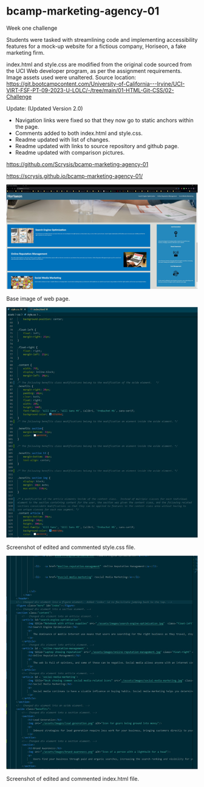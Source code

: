# bcamp-marketing-agency-01
Week one challenge


Students were tasked with streamlining code and implementing accessibility features for a mock-up website for a fictious company, Horiseon, a fake marketing firm.

index.html and style.css are modified from the original code sourced from the UCI Web developer program, as per the assignment requirements.  Image assets used were unaltered.
Source location: https://git.bootcampcontent.com/University-of-California---Irvine/UCI-VIRT-FSF-PT-09-2023-U-LOLC/-/tree/main/01-HTML-Git-CSS/02-Challenge


Update:
(Updated Version 2.0)
- Navigation links were fixed so that they now go to static anchors within the page.
- Comments added to both index.html and style.css.
- Readme updated with list of changes.
- Readme updated with links to source repository and github page.
- Readme updated with comparison pictures.


https://github.com/Scrysis/bcamp-marketing-agency-01

https://scrysis.github.io/bcamp-marketing-agency-01/


![Image of base webpage.](assets\screen01.jpg)

Base image of web page.

![Screenshot of commented edited style.css file.](assets\screen02.jpg)

Screenshot of edited and commented style.css file.

![Screenshot of commented edited index.html file.](assets\screen03.jpg)

Screenshot of edited and commented index.html file.
